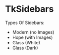 # TkSidebars
Types Of Sidebars:
<ul>
  <li> Modern (no Images)
  <li> Hope (with Images)
  <li> Glass (White)
  <li> Glass (Dark)
</ul>
